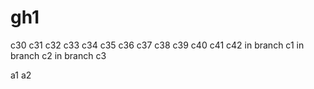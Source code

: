 # gh1
c30
c31
c32
c33
c34
c35
c36
c37
c38
c39
c40
c41
c42
in branch c1
in branch c2
in branch c3

a1
a2
